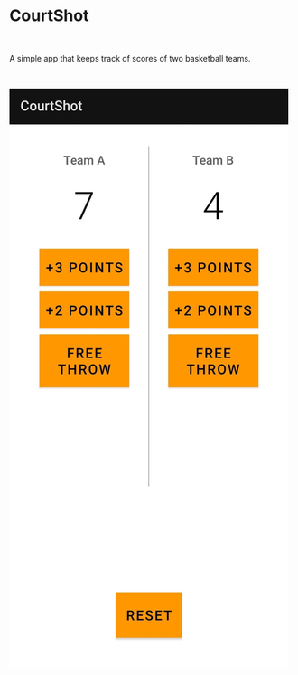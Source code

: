 # CourtShot

<br> 

A simple app that keeps track of scores of two basketball teams.

<br>

![name-of-you-image](https://github.com/1psrishti/CourtShot/blob/master/images/mainactivity.jpeg?raw=true)
